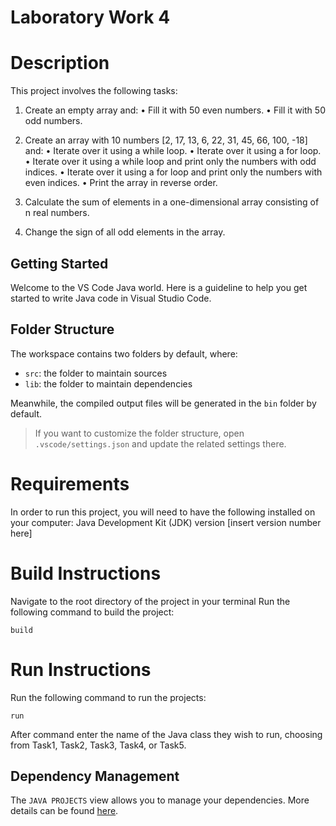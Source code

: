 # Laboratory Work 4

# Description
This project involves the following tasks:
 
1. Create an empty array and:
• Fill it with 50 even numbers.
• Fill it with 50 odd numbers.

2. Create an array with 10 numbers [2, 17, 13, 6, 22, 31, 45, 66, 100, -18] and:
• Iterate over it using a while loop.
• Iterate over it using a for loop.
• Iterate over it using a while loop and print only the numbers with odd indices.
• Iterate over it using a for loop and print only the numbers with even indices.
• Print the array in reverse order.

3. Calculate the sum of elements in a one-dimensional array consisting of n real numbers.

4. Change the sign of all odd elements in the array.


## Getting Started

Welcome to the VS Code Java world. Here is a guideline to help you get started to write Java code in Visual Studio Code.

## Folder Structure

The workspace contains two folders by default, where:

- `src`: the folder to maintain sources
- `lib`: the folder to maintain dependencies

Meanwhile, the compiled output files will be generated in the `bin` folder by default.

> If you want to customize the folder structure, open `.vscode/settings.json` and update the related settings there.


# Requirements
In order to run this project, you will need to have the following installed on your computer:
Java Development Kit (JDK) version [insert version number here]

# Build Instructions

Navigate to the root directory of the project in your terminal
Run the following command to build  the project: 
```
build
```

# Run Instructions
Run the following command to run the projects:
```
run
```
After command enter the name of the Java class they wish to run, choosing from Task1, Task2, Task3, Task4, or Task5.
 





## Dependency Management

The `JAVA PROJECTS` view allows you to manage your dependencies. More details can be found [here](https://github.com/microsoft/vscode-java-dependency#manage-dependencies).
